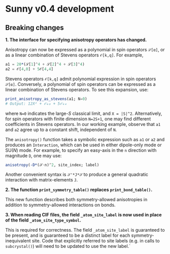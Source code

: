 # Sunny v0.4 development

## Breaking changes

**1. The interface for specifying anisotropy operators has changed.**

Anisotropy can now be expressed as a polynomial in spin operators `𝒮[α]`, or as
a linear combination of Stevens operators `𝒪[k,q]`. For example,
```julia
a1 = 20*(𝒮[1]^4 + 𝒮[2]^4 + 𝒮[3]^4)
a2 = 𝒪[4,0] + 5𝒪[4,4]
```

<!-- These operators can be used as-is for SU(_N_) classical spin dynamics.
Alternatively, in "dipole mode" (the large _S_ classical limit), spin operators
will be replaced by their expectation values, and each Stevens operator becomes
a homogeneous polynomial in the expected spin components. For example,
```julia
print_anisotropy_as_classical_spins(𝒪[4,0]) 
# Output: 3𝒮₁⁴ + 6𝒮₁²𝒮₂² - 24𝒮₁²𝒮₃² + 3𝒮₂⁴ - 24𝒮₂²𝒮₃² + 8𝒮₃⁴
```
-->

Stevens operators `𝒪[k,q]` admit polynomial expression in spin operators
`𝒮[α]`. Conversely, a polynomial of spin operators can be expressed as a linear
combination of Stevens operators. To see this expansion, use:
```julia
print_anisotropy_as_stevens(a1; N=0)
# Output: 12X² + 𝒪₄₀ + 5𝒪₄₄
```
where `N=0` indicates the large-_S_ classical limit, and ``X = |S|^2``.
Alternatively, for spin operators with finite dimension `N=2S+1`, one may find
different coefficients in Stevens operators. In our working example, observe
that `a1` and `a2` agree up to a constant shift, independent of `N`.

The `anisotropy()` function takes a symbolic expression such as `a1` or `a2` and
produces an `Interaction`, which can be used in either dipole-only mode or
SU(_N_) mode. For example, to specify an easy-axis in the `n` direction with
magnitude `D`, one may use:
```julia
anisotropy(-D*(𝒮⋅n)^2, site_index; label)
```

Another convenient syntax is `𝒮'*J*𝒮` to produce a general quadratic
interaction with matrix-elements `J`.

**2. The function `print_symmetry_table()` replaces `print_bond_table()`.**

This new function describes both symmetry-allowed anisotropies in addition to
symmetry-allowed interactions on bonds.

**3. When reading CIF files, the field `_atom_site_label` is now used in place of the field `_atom_site_type_symbol`.**

This is required for correctness. The field `_atom_site_label` is guaranteed to
be present, and is guaranteed to be a distinct label for each
symmetry-inequivalent site. Code that explicitly referred to site labels (e.g.
in calls to `subcrystal()`) will need to be updated to use the new label.`
